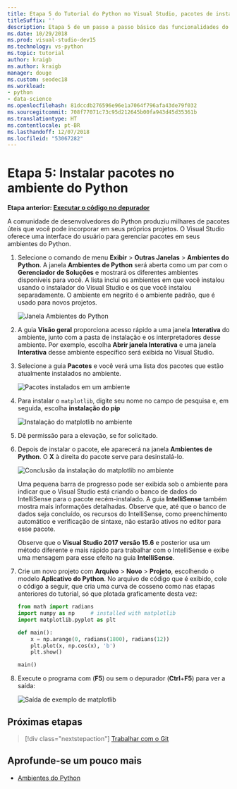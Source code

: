 ```yaml
---
title: Etapa 5 do Tutorial do Python no Visual Studio, pacotes de instalação
titleSuffix: ''
description: Etapa 5 de um passo a passo básico das funcionalidades do Python no Visual Studio, demonstrando os recursos do Visual Studio para gerenciar pacotes em um ambiente Python.
ms.date: 10/29/2018
ms.prod: visual-studio-dev15
ms.technology: vs-python
ms.topic: tutorial
author: kraigb
ms.author: kraigb
manager: douge
ms.custom: seodec18
ms.workload:
- python
- data-science
ms.openlocfilehash: 81dccdb276596e96e1a7064f796afa43de79f032
ms.sourcegitcommit: 708f77071c73c95d212645b00fa943d45d35361b
ms.translationtype: HT
ms.contentlocale: pt-BR
ms.lasthandoff: 12/07/2018
ms.locfileid: "53067282"
---
```

# <a name="step-5-install-packages-in-your-python-environment"></a>Etapa 5: Instalar pacotes no ambiente do Python

**Etapa anterior: [Executar o código no depurador](tutorial-working-with-python-in-visual-studio-step-04-debugging.md)**

A comunidade de desenvolvedores do Python produziu milhares de pacotes úteis que você pode incorporar em seus próprios projetos. O Visual Studio oferece uma interface do usuário para gerenciar pacotes em seus ambientes do Python.

1. Selecione o comando de menu **Exibir** > **Outras Janelas** > **Ambientes do Python**. A janela **Ambientes de Python** será aberta como um par com o **Gerenciador de Soluções** e mostrará os diferentes ambientes disponíveis para você. A lista inclui os ambientes em que você instalou usando o instalador do Visual Studio e os que você instalou separadamente. O ambiente em negrito é o ambiente padrão, que é usado para novos projetos.

   ![Janela Ambientes do Python](media/environments-default-view-blue.png)

2. A guia **Visão geral** proporciona acesso rápido a uma janela **Interativa** do ambiente, junto com a pasta de instalação e os interpretadores desse ambiente. Por exemplo, escolha **Abrir janela Interativa** e uma janela **Interativa** desse ambiente específico será exibida no Visual Studio.

3. Selecione a guia **Pacotes** e você verá uma lista dos pacotes que estão atualmente instalados no ambiente.

   ![Pacotes instalados em um ambiente](media/environments-installed-packages-blue.png)

4. Para instalar o `matplotlib`, digite seu nome no campo de pesquisa e, em seguida, escolha **instalação do pip**

   ![Instalação do matplotlib no ambiente](media/environments-add-matplotlib1.png)

5. Dê permissão para a elevação, se for solicitado.

6. Depois de instalar o pacote, ele aparecerá na janela **Ambientes de Python**. O **X** à direita do pacote serve para desinstalá-lo.

   ![Conclusão da instalação do matplotlib no ambiente](media/environments-add-matplotlib2.png)

   Uma pequena barra de progresso pode ser exibida sob o ambiente para indicar que o Visual Studio está criando o banco de dados do IntelliSense para o pacote recém-instalado. A guia **IntelliSense** também mostra mais informações detalhadas. Observe que, até que o banco de dados seja concluído, os recursos do IntelliSense, como preenchimento automático e verificação de sintaxe, não estarão ativos no editor para esse pacote.

   Observe que o **Visual Studio 2017 versão 15.6** e posterior usa um método diferente e mais rápido para trabalhar com o IntelliSense e exibe uma mensagem para esse efeito na guia **IntelliSense**.

7. Crie um novo projeto com **Arquivo** > **Novo**  > **Projeto**, escolhendo o modelo **Aplicativo do Python**. No arquivo de código que é exibido, cole o código a seguir, que cria uma curva de cosseno como nas etapas anteriores do tutorial, só que plotada graficamente desta vez:

    ```python
    from math import radians
    import numpy as np     # installed with matplotlib
    import matplotlib.pyplot as plt

    def main():
        x = np.arange(0, radians(1800), radians(12))
        plt.plot(x, np.cos(x), 'b')
        plt.show()

    main()
    ```

8. Execute o programa com (**F5**) ou sem o depurador (**Ctrl**+**F5**) para ver a saída:

   ![Saída de exemplo de matplotlib](media/environments-add-matplotlib3.png)

## <a name="next-step"></a>Próximas etapas

> [!div class="nextstepaction"]
> [Trabalhar com o Git](tutorial-working-with-python-in-visual-studio-step-06-working-with-git.md)

## <a name="go-deeper"></a>Aprofunde-se um pouco mais

- [Ambientes do Python](managing-python-environments-in-visual-studio.md)
